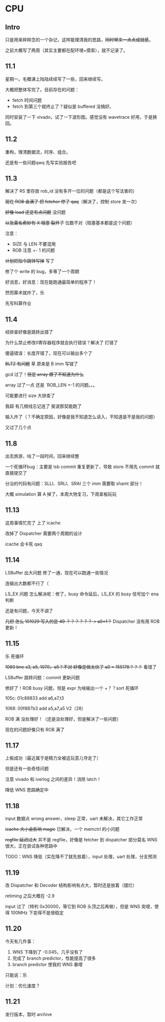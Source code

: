 # CPU

## Intro

只是用来碎碎念的一个杂记，这样能理清我的思路，~~同时带来一点点成就感~~。

之前大概写了两周（其实主要都在配环境+摸索），就不记录了。



## 11.1

星期一。毛概课上陆陆续续写了一些，回来继续写。

大概把整体写完了。目前存在的问题：

- fetch 时间问题
- fetch 到第三个就终止了？疑似是 buffered 没搞好。

同时安装了一下 vivado，试了一下波形图。感觉没有 wavetrace 好用，于是换回。



## 11.2

重构，理清数据流，时序、组合。

还是有一些问题qwq 先写实验报告吧



## 11.3

解决了 RS 里存放 rob_id 没有多开一位的问题（都是这个写法害的）

~~现在 ROB 会满了 把 fetcher 停了 qaq~~（解决了，控制 store 发一次）

~~好像 load 还是有点问题~~ 没问题

~~以及莫名奇妙有 X 阻塞 裂开了~~ 位数不对（阻塞基本都是这个问题）

注意：

- SIZE 与 LEN 不要混用
- ROB 注意 +- 1 的问题

~~计划把指令跳转写掉~~ 写了

修了个 write 的 bug，多等了一个周期

好消息，好消息：现在能跑通最简单的程序了！

然而算术就炸了，乐

先写科算作业



## 11.4

经排查好像是跳转出错了

为什么禁止修改0寄存器程序就会执行错误？解决了 打错了

傻逼错误：长度开错了，现在可以输出多个了

~~BLTZ 有问题~~ 草 原来是 B imm 写错了

gcd 过了！~~但是 array 爆了不知道为什么~~

array 过了一点 还是 `ROB_LEN +-1 的问题。。。

可能要进行 size 大排查了

我超 有几根线忘记连了 斐波那契能跑了

输入炸了（？不确定原因，好像是我不知道怎么读入，不知道是不是我的问题）

又过了几个点



## 11.8

出去旅游，咕了一段时间，回来继续整

一个死循环bug：主要是 lsb commit 重复更新了，导致 store 不用先 commit 就直接提交了

分治的代码有问题：SLLI、SRLI、SRAI 三个 imm 需要取 shamt 部分！

大概 simulation 算 A 掉了，本周大物复习，下周拿板玩玩



## 11.13

这周事情忙完了 上了 icache

改掉了 Dispatcher 需要两个周期的设计

icache 会卡死 qaq



## 11.14

LSBuffer 出大问题 修了一通，现在可以跑通一些情况

连输出大数都不行了（

LS_EX 问题 怎么解决呢：修了，busy 命令延后，LS_EX 的 busy 信号加个 ena 判断

还是有问题，今天不调了

~~几把 怎么 101029 写入的是 49 ？？？？？？-> a0=1？~~ Dispatcher 没有用 ROB 更新！



## 11.15

乐 死循环

~~1080 bne s3, a5, 1070，a5？不对 好像是做太快了 a0 = 155178？？？~~ 看错了

LSBuffer 跳转问题：commit 更新问题

修好了！ROB busy 问题，但是 expr 为啥输出一个 +？？sort 死循环

105c:  01c88833       add a6,a7,t3

1068:  00f887b3       add a5,a7,a5   V2（28）

ROB 满 没处理好！（还是没处理好，但是解决了一些问题）

现在的问题好像只有 ROB 满了



## 11.17

上板成功（最近属于是精力全被这玩意儿夺走了）

但是还有一些奇怪问题

注意 vivado 和 iverlog 之间的差异！消除 latch！

降低 WNS 思路确定中



## 11.18

input 数据点 wrong answer，sleep 正常，uart 未解决，其它工作正常

~~icache 大小会影响 magic~~ 已解决，一个 memctrl 的小问题

~~regfile 延迟过大~~ 并不是 regfile，好像是 fetcher 到 dispatcher 部分莫名 WNS 很大，正在尝试各种思路中

TODO：WNS 降低（实在降不了就先放着），input 处理，uart 处理，分支预测



## 11.19

改 Dispatcher 和 Decoder 结构影响有点大，暂时还是放着（摆烂）

retiming 之后大概在 -2.9

input 过了（特判 0x30000，等它到 ROB 头顶之后再做），但是 WNS 突增，使得 100MHz 下变得不是很稳定



## 11.20

今天有几件事：

1. WNS 下降到了 -0.045，几乎没有了
2. 完成了 branch predictor，性能提高了很多
3. branch predictor 使我的 WNS 暴增

只能说：乐

计划：优化速度？



## 11.21

发行版本，暂时 archive